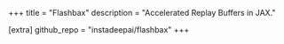 +++
title = "Flashbax"
description = "Accelerated Replay Buffers in JAX."

[extra]
github_repo = "instadeepai/flashbax"
+++
